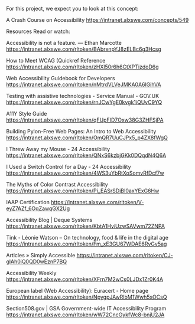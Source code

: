 For this project, we expect you to look at this concept:

A Crash Course on Accessibility
https://intranet.alxswe.com/concepts/549

Resources
Read or watch:

Accessibility is not a feature. — Ethan Marcotte
https://intranet.alxswe.com/rltoken/BAbrxnpYJ8zELBc6g3Hcsg

How to Meet WCAG (Quickref Reference
https://intranet.alxswe.com/rltoken/zHXl50r6h6CtXPTizdoD6g

Web Accessibility Guidebook for Developers
https://intranet.alxswe.com/rltoken/nMtrdVLVeJMKA0A6lGihVA

Testing with assistive technologies - Service Manual - GOV.UK
https://intranet.alxswe.com/rltoken/rnJCwYgE0kvgk1iQUvC9YQ

A11Y Style Guide
https://intranet.alxswe.com/rltoken/qFUpFID7Oxw38G3ZHFSjPA

Building Pylon-Free Web Pages: An Intro to Web Accessibility
https://intranet.alxswe.com/rltoken/OmQR7UuCJPx5_p4ZX8fWgQ

I Threw Away my Mouse - 24 Accessibility
https://intranet.alxswe.com/rltoken/QNxS6kzbjGKk0DQqdN4Q6A

I Used a Switch Control for a Day - 24 Accessibility
https://intranet.alxswe.com/rltoken/4WS3uYbRtXoSomvRfDcf7w

The Myths of Color Contrast Accessibility
https://intranet.alxswe.com/rltoken/Pi_EASrSDjBI0axYExG6Hw

IAAP Certification
https://intranet.alxswe.com/rltoken/V-eyZ7AZf_6OqZawqGX2Ug

Accessibility Blog | Deque Systems
https://intranet.alxswe.com/rltoken/KbtA1HviUzwSAVwm72ZNPA

Tink - Léonie Watson – On technology, food & life in the digital age
https://intranet.alxswe.com/rltoken/Fm_xE3GU67WDAE6RvGv5ag

Articles » Simply Accessible
https://intranet.alxswe.com/rltoken/CJ-glAh0iQ0QD0wEznP7BQ

Accessibility Weekly
https://intranet.alxswe.com/rltoken/XFrn7M2wCs0LJDx1Zr0K4A

European label (Web Accessibility): Euracert - Home page
https://intranet.alxswe.com/rltoken/NpygpJAwRlbM1Wwh5sOCsQ

Section508.gov | GSA Government-wide IT Accessibility Program
https://intranet.alxswe.com/rltoken/wW72CncGykfWc8-bnjU2JA
